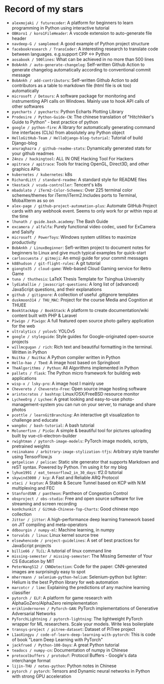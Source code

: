 # Record of my stars

- `alexmojaki / futurecoder`: A platform for beginners to learn programming in Python using interactive tutorial
- `OBKoro1 / koro1FileHeader`: A vscode extension to auto-generate file header
- `navdeep-G / samplemod`: A good example of Python project structure
- `facebookresearch / TransCoder`: A interesting research to translate code between languages. e.g.support CPP <-> Python
- `aosabook / 500lines`: What can be achieved in no more than 500 lines
- `BobAnkh / auto-generate-changelog`: Self-written Github Action to generate changelog automatically according to conventional commit message
- `BobAnkh / add-contributors`: Self-written Github Action to add contributors as a table to markdown file (html file is ok too) automatically
- `microsoft / Detours`: A software package for monitoring and instrumenting API calls on Windows. Mainly use to hook API calls of other softwares
- `pyecharts / pyecharts`: Python Echarts Plotting Library
- `Prodesire / Python-Guide-CN`: The chinese translation of "Hitchhiker's Guide to Python" - best practice of python
- `google / python-fire`: A library for automatically generating command line interfaces (CLIs) from absolutely any Python object
- `HelloGitHub-Team / HelloDjango-blog-tutorial`: Tutorial of build Django-blog
- `anuraghazra / github-readme-stats`: Dynamically generated stats for your github readmes
- `Z4nzu / hackingtool`: ALL IN ONE Hacking Tool For Hackers
- `apitrace / apitrace`: Tools for tracing OpenGL, Direct3D, and other graphics APIs
- `kubernetes / kubernetes`: k8s
- `RichardLitt / standard-readme`: A standard style for README files
- `tkestack / vcuda-controller`: Tencent's k8s
- `mbadolato / iTerm2-Color-Schemes`: Over 225 terminal color schemes/themes for iTerm/iTerm2.Includes ports to Terminal, MobaXterm as so on
- `alex-page / github-project-automation-plus`: Automate GitHub Project cards with any webhook event. Seems to only work for pr within repo at the time
- `lhunath / guide.bash.academy`: The Bash Guide
- `excamera / alfalfa`: Purely functional video codec, used for ExCamera and Salsify
- `microsoft / PowerToys`: Windows system utilities to maximize productivity
- `BobAnkh / LinuxBeginner`: Sefl-written project to document notes for beginners to Linux and give much typical examples for quick-start
- `carloscuesta / gitmoji`: An emoji guide for your commit messages
- `k88hudson / git-flight-rules`: A git tutorial
- `giongto35 / cloud-game`: Web-based Cloud Gaming service for Retro Game
- `tuna / thuthesis`: LaTeX Thesis Template for Tsinghua University
- `lydiahallie / javascript-questions`: A long list of (advanced) JavaScript questions, and their explanations
- `github / gitignore`: A collection of useful .gitignore templates
- `duskmoon314 / THU_MAC`: Project for the course Media and Cognition at THUEE
- `BookStackApp / BookStack`: A platform to create documentation/wiki content built with PHP & Laravel
- `Piwigo / Piwigo`: A full featured open source photo gallery application for the web
- `ultralytics / yolov5`: YOLOv5
- `google / styleguide`: Style guides for Google-originated open-source projects
- `willmcgugan / rich`: Rich text and beautiful formatting in the terminal. Written in Python
- `Nuitka / Nuitka`: A Python compiler written in Python
- `Hello-hao / Tbed`: A image host based on Springboot
- `TheAlgorithms / Python`: All Algorithms implemented in Python
- `pallets / flask`: The Python micro framework for building web applications
- `wisp-x / lsky-pro`: A image host I mainly use
- `Chevereto / Chevereto-Free`: Open source image hosting software
- `aristocratos / bashtop`: Linux/OSX/FreeBSD resource monitor
- `LycheeOrg / Lychee`: A great looking and easy-to-use photo-management-system you can run on your server, to manage and share photos
- `pcottle / learnGitBranching`: An interactive git visualization to challenge and educate
- `wangdoc / bash-tutorial`: A bash tutorial
- `Molunerfinn / PicGo`: A simple & beautiful tool for pictures uploading built by vue-cli-electron-builder
- `rwightman / pytorch-image-models`: PyTorch image models, scripts, pretrained weights
- `reiinakano / arbitrary-image-stylization-tfjs`: Arbitrary style transfer using TensorFlow.js
- `getpelican / pelican`: Static site generator that supports Markdown and reST syntax. Powered by Python. I'm using it for my blog
- `lyhue1991 / eat_tensorflow2_in_30_days`: tf2.0 tutorial
- `skywind3000 / kcp`: A Fast and Reliable ARQ Protocol
- `xtaci / kcptun`: A Stable & Secure Tunnel based on KCP with N:M multiplexing and FEC
- `StanfordSNR / pantheon`: Pantheon of Congestion Control
- `obsproject / obs-studio`: Free and open source software for live streaming and screen recording
- `kon9chunkit / GitHub-Chinese-Top-Charts`: Good chinese repo collection
- `Jittor / jittor`: A high-performance deep learning framework based on JIT compiling and meta-operators
- `ddbourgin / numpy-ml`: Machine learning, in numpy
- `torvalds / linux`: Linux kernel source tree
- `elsewhencode / project-guidelines`: A set of best practices for JavaScript projects
- `billie66 / TLCL`: A tutorial of linux command line
- `missing-semester / missing-semester`: The Missing Semester of Your CS Education by MIT
- `PeterWang512 / CNNDetection`: Code for the paper: CNN-generated images are surprisingly easy to spot
- `mherrmann / selenium-python-helium`: Selenium-python but lighter: Helium is the best Python library for web automation
- `marcotcr / lime`: Explaining the predictions of any machine learning classifier
- `pytorch / ELF`: A platform for game research with AlphaGoZero/AlphaZero reimplementation
- `eriklindernoren / PyTorch-GAN`: PyTorch implementations of Generative Adversarial Networks
- `PyTorchLightning / pytorch-lightning`: The lightweight PyTorch wrapper for ML researchers. Scale your models. Write less boilerplate
- `transys-project / pitree-dataset`: Dataset of PiTree project
- `L1aoXingyu / code-of-learn-deep-learning-with-pytorch`: This is code of book "Learn Deep Learning with PyTorch"
- `jackfrued / Python-100-Days`: A great Python tutorial
- `teadocs / numpy-cn`: Documentation of numpy in Chinese
- `protocolbuffers / protobuf`: Protocol Buffers - Google's data interchange format
- `lijin-THU / notes-python`: Python notes in Chinese
- `pytorch / pytorch`: Tensors and Dynamic neural networks in Python with strong GPU acceleration
